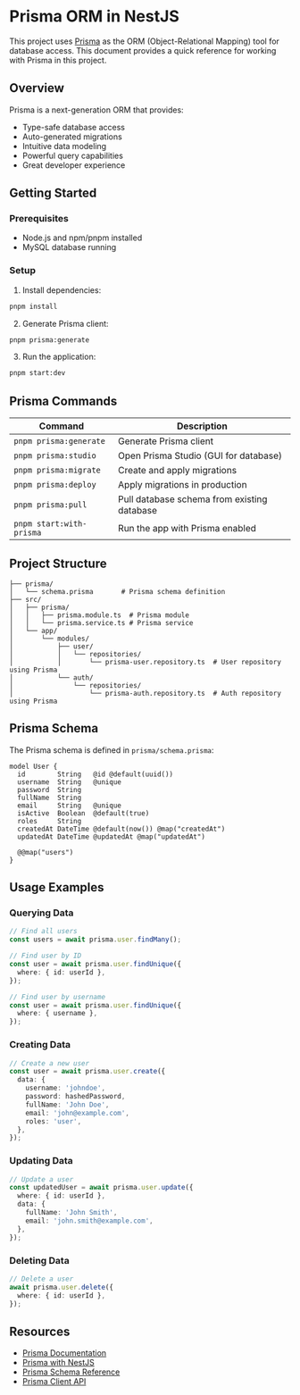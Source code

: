 # Prisma ORM in NestJS

This project uses [Prisma](https://www.prisma.io/) as the ORM (Object-Relational Mapping) tool for database access. This document provides a quick reference for working with Prisma in this project.

## Overview

Prisma is a next-generation ORM that provides:
- Type-safe database access
- Auto-generated migrations
- Intuitive data modeling
- Powerful query capabilities
- Great developer experience

## Getting Started

### Prerequisites

- Node.js and npm/pnpm installed
- MySQL database running

### Setup

1. Install dependencies:
```bash
pnpm install
```

2. Generate Prisma client:
```bash
pnpm prisma:generate
```

3. Run the application:
```bash
pnpm start:dev
```

## Prisma Commands

| Command | Description |
|---------|-------------|
| `pnpm prisma:generate` | Generate Prisma client |
| `pnpm prisma:studio` | Open Prisma Studio (GUI for database) |
| `pnpm prisma:migrate` | Create and apply migrations |
| `pnpm prisma:deploy` | Apply migrations in production |
| `pnpm prisma:pull` | Pull database schema from existing database |
| `pnpm start:with-prisma` | Run the app with Prisma enabled |

## Project Structure

```
├── prisma/
│   └── schema.prisma       # Prisma schema definition
├── src/
│   ├── prisma/
│   │   ├── prisma.module.ts  # Prisma module
│   │   └── prisma.service.ts # Prisma service
│   └── app/
│       └── modules/
│           ├── user/
│           │   └── repositories/
│           │       └── prisma-user.repository.ts  # User repository using Prisma
│           └── auth/
│               └── repositories/
│                   └── prisma-auth.repository.ts  # Auth repository using Prisma
```

## Prisma Schema

The Prisma schema is defined in `prisma/schema.prisma`:

```prisma
model User {
  id        String   @id @default(uuid())
  username  String   @unique
  password  String
  fullName  String
  email     String   @unique
  isActive  Boolean  @default(true)
  roles     String
  createdAt DateTime @default(now()) @map("createdAt")
  updatedAt DateTime @updatedAt @map("updatedAt")

  @@map("users")
}
```

## Usage Examples

### Querying Data

```typescript
// Find all users
const users = await prisma.user.findMany();

// Find user by ID
const user = await prisma.user.findUnique({
  where: { id: userId },
});

// Find user by username
const user = await prisma.user.findUnique({
  where: { username },
});
```

### Creating Data

```typescript
// Create a new user
const user = await prisma.user.create({
  data: {
    username: 'johndoe',
    password: hashedPassword,
    fullName: 'John Doe',
    email: 'john@example.com',
    roles: 'user',
  },
});
```

### Updating Data

```typescript
// Update a user
const updatedUser = await prisma.user.update({
  where: { id: userId },
  data: {
    fullName: 'John Smith',
    email: 'john.smith@example.com',
  },
});
```

### Deleting Data

```typescript
// Delete a user
await prisma.user.delete({
  where: { id: userId },
});
```

## Resources

- [Prisma Documentation](https://www.prisma.io/docs/)
- [Prisma with NestJS](https://docs.nestjs.com/recipes/prisma)
- [Prisma Schema Reference](https://www.prisma.io/docs/reference/api-reference/prisma-schema-reference)
- [Prisma Client API](https://www.prisma.io/docs/reference/api-reference/prisma-client-reference)
